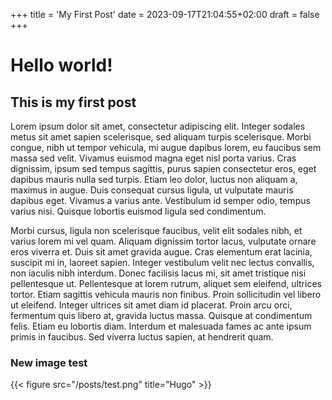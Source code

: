 +++
title = 'My First Post'
date = 2023-09-17T21:04:55+02:00
draft = false
+++


# Hello world!
## This is my first post

Lorem ipsum dolor sit amet, consectetur adipiscing elit. Integer sodales metus sit amet sapien scelerisque, sed aliquam turpis scelerisque. Morbi congue, nibh ut tempor vehicula, mi augue dapibus lorem, eu faucibus sem massa sed velit. Vivamus euismod magna eget nisl porta varius. Cras dignissim, ipsum sed tempus sagittis, purus sapien consectetur eros, eget dapibus mauris nulla sed turpis. Etiam leo dolor, luctus non aliquam a, maximus in augue. Duis consequat cursus ligula, ut vulputate mauris dapibus eget. Vivamus a varius ante. Vestibulum id semper odio, tempus varius nisi. Quisque lobortis euismod ligula sed condimentum.

Morbi cursus, ligula non scelerisque faucibus, velit elit sodales nibh, et varius lorem mi vel quam. Aliquam dignissim tortor lacus, vulputate ornare eros viverra et. Duis sit amet gravida augue. Cras elementum erat lacinia, suscipit mi in, laoreet sapien. Integer vestibulum velit nec lectus convallis, non iaculis nibh interdum. Donec facilisis lacus mi, sit amet tristique nisi pellentesque ut. Pellentesque at lorem rutrum, aliquet sem eleifend, ultrices tortor. Etiam sagittis vehicula mauris non finibus. Proin sollicitudin vel libero ut eleifend. Integer ultrices sit amet diam id placerat. Proin arcu orci, fermentum quis libero at, gravida luctus massa. Quisque at condimentum felis. Etiam eu lobortis diam. Interdum et malesuada fames ac ante ipsum primis in faucibus. Sed viverra luctus sapien, at hendrerit quam.

### New image test
{{< figure src="/posts/test.png" title="Hugo" >}}
